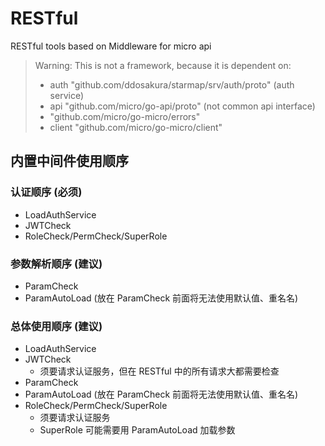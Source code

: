 # RESTful

RESTful tools based on Middleware for micro api

> Warning:
> This is not a framework, because it is dependent on:
> + auth "github.com/ddosakura/starmap/srv/auth/proto" (auth service)
> + api "github.com/micro/go-api/proto" (not common api interface)
> + "github.com/micro/go-micro/errors"
> + client "github.com/micro/go-micro/client"

## 内置中间件使用顺序

### 认证顺序 (必须)

+ LoadAuthService
+ JWTCheck
+ RoleCheck/PermCheck/SuperRole

### 参数解析顺序 (建议)

+ ParamCheck
+ ParamAutoLoad (放在 ParamCheck 前面将无法使用默认值、重名名)

### 总体使用顺序 (建议)

+ LoadAuthService
+ JWTCheck
    + 须要请求认证服务，但在 RESTful 中的所有请求大都需要检查
+ ParamCheck
+ ParamAutoLoad (放在 ParamCheck 前面将无法使用默认值、重名名)
+ RoleCheck/PermCheck/SuperRole
    + 须要请求认证服务
    + SuperRole 可能需要用 ParamAutoLoad 加载参数
